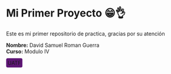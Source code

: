 # Mi Primer Proyecto 😁👌

Este es mi primer repositorio de practica, gracias por su atención

**Nombre:** David Samuel Roman Guerra  
**Curso:** Modulo IV  

<span style="background-color:#5E1675; padding:4px; border-radius:4px; color: FFD23F#;">UATF</span>

